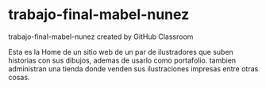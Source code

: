 # trabajo-final-mabel-nunez
trabajo-final-mabel-nunez created by GitHub Classroom

Esta es la Home de un sitio web de un par de ilustradores que suben historias con sus dibujos, ademas de usarlo como portafolio.
tambien administran una tienda donde venden sus ilustraciones impresas entre otras cosas. 
